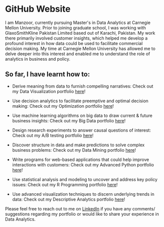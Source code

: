 # GitHub Website  

I am Manzoor, currently pursuing Master's in Data Analytics at Carnegie Mellon University. Prior to joining graduate school, I was working with GlaxoSmithKline Pakistan Limited based out of Karachi, Pakistan. My work there primarily involved customer insights, which helped me develop a profound interest in how data could be used to facilitate commercial decision making. My time at Carnegie Mellon University has allowed me to delve deeper into this interest and enabled me to understand the role of analytics in business and policy. 

## So far, I have learnt how to:

* Derive meaning from data to furnish compelling narratives: Check out my Data Visualization portfolio [here](https://mhmirza.github.io/DataViz/)!

* Use decision analytics to facilitate preemptive and optimal decision making: Check out my Optimization portfolio [here](https://mhmirza.github.io/Optimization/)!

* Use machine learning algorithms on big data to draw current & future business insights: Check out my Big Data portfolio [here](https://mhmirza.github.io/BigData/)!

* Design research experiments to answer causal questions of interest: Check out my A/B testing portfolio [here](https://mhmirza.github.io/ABTesting/)!

* Discover structure in data and make predictions to solve complex business problems: Check out my Data Mining portfolio [here](https://mhmirza.github.io/DataMining/)!

* Write programs for web-based applications that could help improve interactions with customers: Check out my Advanced Python portfolio [here](https://mhmirza.github.io/PythonProgramming/)!

* Use statistical analysis and modeling to uncover and address key policy issues: Check out my R Programming portfolio [here](https://mhmirza.github.io/RAnalytics/)!

* Use advanced visualization techniques to discern underlying trends in data: Check out my Descriptive Analytics portfolio [here](https://mhmirza.github.io/DescriptiveAnalytics/)!

Please feel free to reach out to me on [LinkedIn](https://www.linkedin.com/in/manzoorhassanmirza/) if you have any comments/ suggestions regarding my portfolio or would like to share your experience in Data Analytics.
